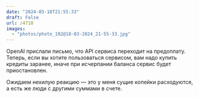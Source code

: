 ```yaml
---
date: "2024-03-18T21:55:33"
draft: False
url: /4718
images:
  - "photos/photo_192@18-03-2024_21-55-33.jpg"
---
```


OpenAI прислали письмо, что API сервиса переходит на предоплату. Теперь, если вы хотите пользоваться сервисом, вам надо купить кредиты заранее, иначе при исчерпании баланса сервис будет приостановлен.

Ожидаем нехилую реакцию — это у меня сущие копейки расходуются, а есть же люди с другими суммами в счете.
